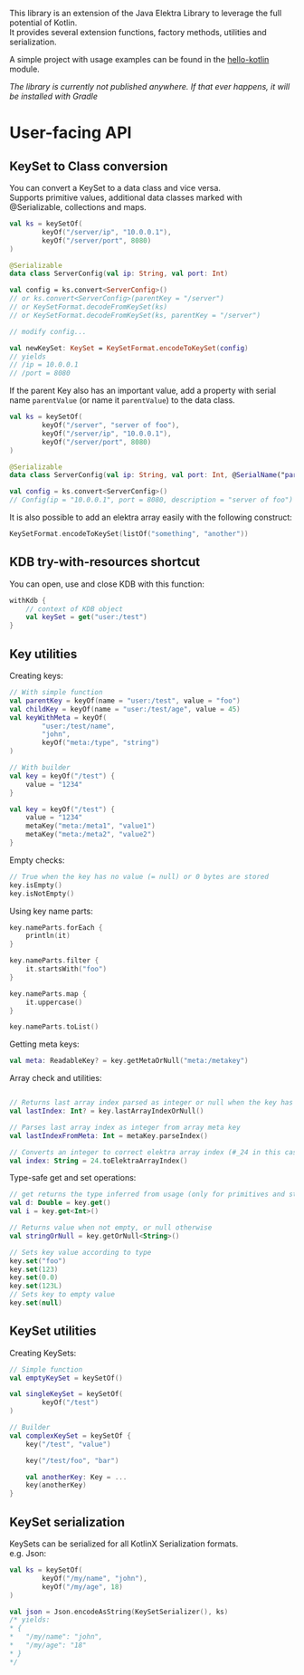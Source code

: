 This library is an extension of the Java Elektra Library to leverage the full potential of Kotlin.  
It provides several extension functions, factory methods, utilities and serialization.

A simple project with usage examples can be found in the [hello-kotlin](../hello-kotlin/src/main/kotlin/HelloElektra.kt) module.

_The library is currently not published anywhere. If that ever happens, it will be installed with Gradle_

# User-facing API

## KeySet to Class conversion

You can convert a KeySet to a data class and vice versa.  
Supports primitive values, additional data classes marked with @Serializable, collections and maps.

```kotlin
val ks = keySetOf(
        keyOf("/server/ip", "10.0.0.1"),
        keyOf("/server/port", 8080)
)

@Serializable
data class ServerConfig(val ip: String, val port: Int)

val config = ks.convert<ServerConfig>()
// or ks.convert<ServerConfig>(parentKey = "/server")
// or KeySetFormat.decodeFromKeySet(ks)
// or KeySetFormat.decodeFromKeySet(ks, parentKey = "/server")

// modify config...

val newKeySet: KeySet = KeySetFormat.encodeToKeySet(config)
// yields
// /ip = 10.0.0.1
// /port = 8080
```

If the parent Key also has an important value, add a property with serial name `parentValue` (or name it `parentValue`) to the data class.

```kotlin
val ks = keySetOf(
        keyOf("/server", "server of foo"),
        keyOf("/server/ip", "10.0.0.1"),
        keyOf("/server/port", 8080)
)

@Serializable
data class ServerConfig(val ip: String, val port: Int, @SerialName("parentValue") val description: String)

val config = ks.convert<ServerConfig>()
// Config(ip = "10.0.0.1", port = 8080, description = "server of foo")
```

It is also possible to add an elektra array easily with the following construct:

```kotlin
KeySetFormat.encodeToKeySet(listOf("something", "another"))
```

## KDB try-with-resources shortcut

You can open, use and close KDB with this function:

```kotlin
withKdb {
    // context of KDB object
    val keySet = get("user:/test")
}
```

## Key utilities

Creating keys:

```kotlin
// With simple function
val parentKey = keyOf(name = "user:/test", value = "foo")
val childKey = keyOf(name = "user:/test/age", value = 45)
val keyWithMeta = keyOf(
        "user:/test/name",
        "john",
        keyOf("meta:/type", "string")
)

// With builder
val key = keyOf("/test") {
    value = "1234"
}

val key = keyOf("/test") {
    value = "1234"
    metaKey("meta:/meta1", "value1")
    metaKey("meta:/meta2", "value2")
}
```

Empty checks:

```kotlin
// True when the key has no value (= null) or 0 bytes are stored
key.isEmpty()
key.isNotEmpty()
```

Using key name parts:

```kotlin
key.nameParts.forEach {
    println(it)
}

key.nameParts.filter {
    it.startsWith("foo")
}

key.nameParts.map {
    it.uppercase()
}

key.nameParts.toList()
```

Getting meta keys:

```kotlin
val meta: ReadableKey? = key.getMetaOrNull("meta:/metakey")
```

Array check and utilities:

```kotlin

// Returns last array index parsed as integer or null when the key has no array meta key
val lastIndex: Int? = key.lastArrayIndexOrNull()

// Parses last array index as integer from array meta key
val lastIndexFromMeta: Int = metaKey.parseIndex()

// Converts an integer to correct elektra array index (#_24 in this case)
val index: String = 24.toElektraArrayIndex()
```

Type-safe get and set operations:

```kotlin
// get returns the type inferred from usage (only for primitives and strings)
val d: Double = key.get()
val i = key.get<Int>()

// Returns value when not empty, or null otherwise
val stringOrNull = key.getOrNull<String>()

// Sets key value according to type
key.set("foo")
key.set(123)
key.set(0.0)
key.set(123L)
// Sets key to empty value
key.set(null)
```

## KeySet utilities

Creating KeySets:

```kotlin
// Simple function
val emptyKeySet = keySetOf()

val singleKeySet = keySetOf(
        keyOf("/test")
)

// Builder
val complexKeySet = keySetOf {
    key("/test", "value")

    key("/test/foo", "bar")

    val anotherKey: Key = ...
    key(anotherKey)
}
```

## KeySet serialization

KeySets can be serialized for all KotlinX Serialization formats.  
e.g. Json:

```kotlin
val ks = keySetOf(
        keyOf("/my/name", "john"),
        keyOf("/my/age", 18)
)

val json = Json.encodeAsString(KeySetSerializer(), ks)
/* yields:
* {
*   "/my/name": "john",
*   "/my/age": "18"
* }
*/
```
